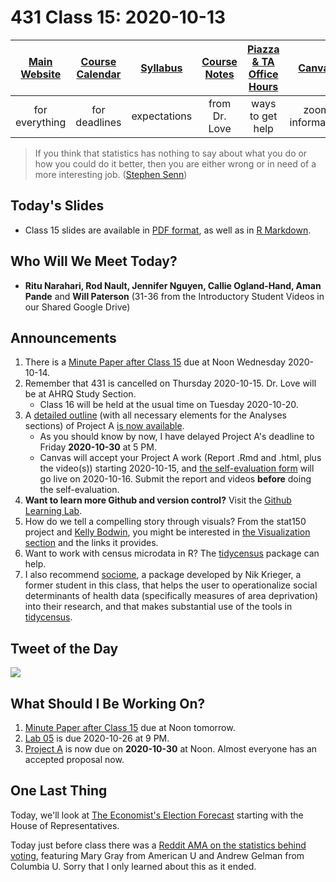 # 431 Class 15: 2020-10-13

[Main Website](https://thomaselove.github.io/431/) | [Course Calendar](https://thomaselove.github.io/431/calendar.html) | [Syllabus](https://thomaselove.github.io/431-2020-syllabus/) | [Course Notes](https://thomaselove.github.io/431-notes/) | [Piazza & TA Office Hours](https://thomaselove.github.io/431/contact.html) | [Canvas](https://canvas.case.edu) | [Data and Code](https://thomaselove.github.io/431/data_index.html)
:-----------: | :--------------: | :----------: | :---------: | :-------------: | :-----------: | :------------:
for everything | for deadlines | expectations | from Dr. Love | ways to get help | zoom information | for downloads

> If you think that statistics has nothing to say about what you do or how you could do it better, then you are either wrong or in need of a more interesting job. ([Stephen Senn](https://twitter.com/stephensenn))

## Today's Slides

- Class 15 slides are available in [PDF format](https://github.com/THOMASELOVE/431-2020/blob/master/classes/class15/431_class-15-slides_2020.pdf), as well as in [R Markdown](https://github.com/THOMASELOVE/431-2020/blob/master/classes/class15/431_class-15-slides_2020.Rmd).

## Who Will We Meet Today?

- **Ritu Narahari, Rod Nault, Jennifer Nguyen, Callie Ogland-Hand, Aman Pande** and **Will Paterson** (31-36 from the Introductory Student Videos in our Shared Google Drive)

## Announcements

1. There is a [Minute Paper after Class 15](http://bit.ly/431-2020-minute-15) due at Noon Wednesday 2020-10-14.
2. Remember that 431 is cancelled on Thursday 2020-10-15. Dr. Love will be at AHRQ Study Section. 
    - Class 16 will be held at the usual time on Tuesday 2020-10-20.
3. A [detailed outline](https://thomaselove.github.io/431-2020-projectA/examples.html) (with all necessary elements for the Analyses sections) of Project A [is now available](https://thomaselove.github.io/431-2020-projectA/examples.html). 
    - As you should know by now, I have delayed Project A's deadline to Friday **2020-10-30** at 5 PM.
    - Canvas will accept your Project A work (Report .Rmd and .html, plus the video(s)) starting 2020-10-15, and [the self-evaluation form](http://bit.ly/431-2020-projectA-self-evaluation) will go live on 2020-10-16. Submit the report and videos **before** doing the self-evaluation.
4. **Want to learn more Github and version control?** Visit the [Github Learning Lab](https://lab.github.com/).
5. How do we tell a compelling story through visuals? From the stat150 project and [Kelly Bodwin](https://twitter.com/kellybodwin), you might be interested in [the Visualization section](https://stat150.blog/post/02-visualization/) and the links it provides.
6. Want to work with census microdata in R? The [tidycensus](https://walker-data.com/tidycensus/index.html) package can help. 
7. I also recommend [sociome](https://github.com/NikKrieger/sociome), a package developed by Nik Krieger, a former student in this class, that helps the user to operationalize social determinants of health data (specifically measures of area deprivation) into their research, and that makes substantial use of the tools in [tidycensus](https://walker-data.com/tidycensus/index.html).

## Tweet of the Day

![](https://github.com/THOMASELOVE/431-2020/blob/master/classes/class15/images/wissel.png)

## What Should I Be Working On?

1. [Minute Paper after Class 15](http://bit.ly/431-2020-minute-15) due at Noon tomorrow.
2. [Lab 05](https://github.com/THOMASELOVE/431-2020/blob/master/labs/lab05/lab05.md) is due 2020-10-26 at 9 PM.
3. [Project A](https://thomaselove.github.io/431-2020-projectA/) is now due on **2020-10-30** at Noon. Almost everyone has an accepted proposal now.

## One Last Thing

Today, we'll look at [The Economist's Election Forecast](https://projects.economist.com/us-2020-forecast/house) starting with the House of Representatives.

Today just before class there was a [Reddit AMA on the statistics behind voting](https://www.reddit.com/r/politics/comments/jae0m8/we_are_stat_professors_with_the_american/), featuring Mary Gray from American U and Andrew Gelman from Columbia U. Sorry that I only learned about this as it ended.




